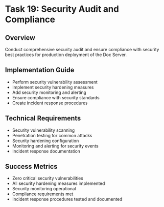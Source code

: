 # Task 19: Security Audit and Compliance

## Overview
Conduct comprehensive security audit and ensure compliance with security best practices for production deployment of the Doc Server.

## Implementation Guide
- Perform security vulnerability assessment
- Implement security hardening measures
- Add security monitoring and alerting
- Ensure compliance with security standards
- Create incident response procedures

## Technical Requirements
- Security vulnerability scanning
- Penetration testing for common attacks
- Security hardening configuration
- Monitoring and alerting for security events
- Incident response documentation

## Success Metrics
- Zero critical security vulnerabilities
- All security hardening measures implemented
- Security monitoring operational
- Compliance requirements met
- Incident response procedures tested and documented